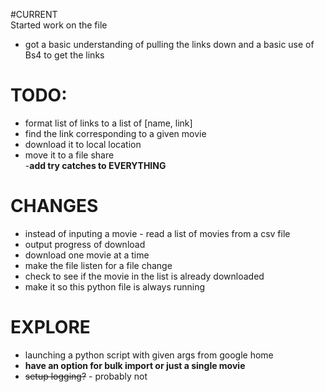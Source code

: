 #CURRENT                                                                                                                 
Started work on the file                                         
- got a basic understanding of pulling the links down and a basic use of Bs4 to get the links                                                                                   

# TODO:                                                                                                                   
- format list of links to a list of [name, link]                                                                       
- find the link corresponding to a given movie                                                                         
- download it to local location                                                                                        
- move it to a file share                                                                                              
-__add try catches to EVERYTHING__                                                                                                                                                                                                            
# CHANGES                                                                                                                 
- instead of inputing a movie - read a list of movies from a csv file                                                  
- output progress of download                                                                                          
- download one movie at a time                                                                                         
- make the file listen for a file change                                                                               
- check to see if the movie in the list is already downloaded                                                          
- make it so this python file is always running       
                                                                                                                          
# EXPLORE                                                                                                                 
- launching a python script with given args from google home                                                           
- __have an option for bulk import or just a single movie__                                                                
- ~~setup logging?~~ - probably not